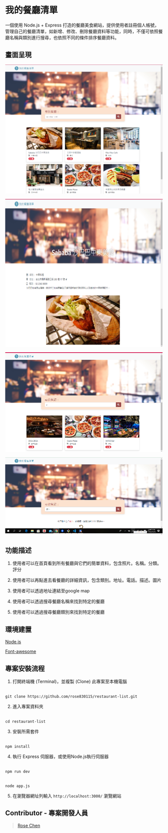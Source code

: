 # 我的餐廳清單

一個使用 Node.js + Express 打造的餐廳美食網站，提供使用者註冊個人帳號，管理自己的餐廳清單，如新增、修改、刪除餐廳資料等功能，同時，不僅可依照餐廳名稱與類別進行搜尋，也依照不同的條件排序餐廳資料。

## 畫面呈現

![image](https://github.com/rose830115/restaurant-list/blob/main/public/img/homePage.png)

![image](https://github.com/rose830115/restaurant-list/blob/main/public/img/restaurantInfo.png)

![image](https://github.com/rose830115/restaurant-list/blob/main/public/img/searchFunction.png)

![image](https://github.com/rose830115/restaurant-list/blob/main/public/img/searchError.png)

## 功能描述

1. 使用者可以在首頁看到所有餐廳與它們的簡單資料，包含照片。名稱。分類。評分

2. 使用者可以再點進去看餐廳的詳細資訊，包含類別。地址。電話。描述。圖片

3. 使用者可以透過地址連結至google map

4. 使用者可以透過搜尋餐廳名稱來找到特定的餐廳

5. 使用者可以透過搜尋餐廳類別來找到特定的餐廳

## 環境建置

[Node.js](https://nodejs.org/en/)

[Font-awesome](https://fontawesome.com/)

## 專案安裝流程

1. 打開終端機 (Terminal)，並複製 (Clone) 此專案至本機電腦

```

git clone https://github.com/rose830115/restaurant-list.git

```

2. 進入專案資料夾

```

cd restaurant-list

```

3. 安裝所需套件

```

npm install

```

4. 執行 Express 伺服器，或使用Node.js執行伺服器

```

npm run dev

```

```

node app.js

```

5. 在瀏覽器網址列輸入 `http://localhost:3000/` 瀏覽網站


## Contributor - 專案開發人員

> [Rose Chen](https://github.com/rose830115)
